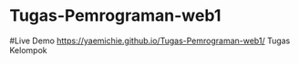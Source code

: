 # Tugas-Pemrograman-web1
#Live Demo
https://yaemichie.github.io/Tugas-Pemrograman-web1/
Tugas Kelompok
